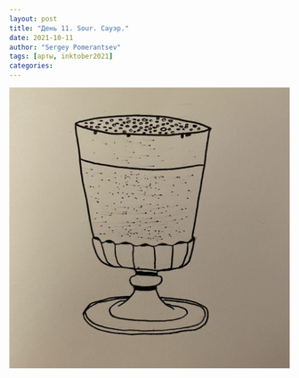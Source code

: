 ```yaml
---
layout: post
title: "День 11. Sour. Сауэр."
date: 2021-10-11
author: "Sergey Pomerantsev"
tags: [арты, inktober2021]
categories:
---
```


![](/assets/images/inktober21-11.jpg)
